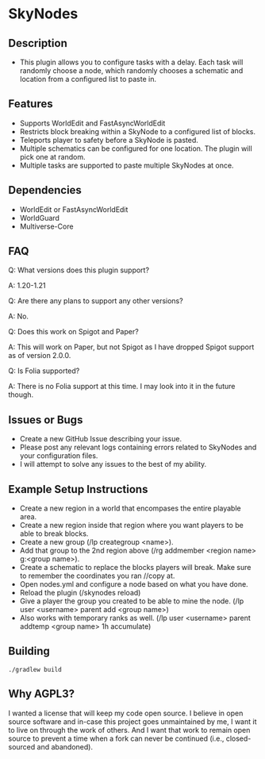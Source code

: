 # SkyNodes
## Description
* This plugin allows you to configure tasks with a delay. Each task will randomly choose a node, which randomly chooses a schematic and location from a configured list to paste in.

## Features
* Supports WorldEdit and FastAsyncWorldEdit
* Restricts block breaking within a SkyNode to a configured list of blocks.
* Teleports player to safety before a SkyNode is pasted.
* Multiple schematics can be configured for one location. The plugin will pick one at random.
* Multiple tasks are supported to paste multiple SkyNodes at once.

## Dependencies
* WorldEdit or FastAsyncWorldEdit
* WorldGuard
* Multiverse-Core

## FAQ
Q: What versions does this plugin support?

A: 1.20-1.21

Q: Are there any plans to support any other versions?

A: No.

Q: Does this work on Spigot and Paper?

A: This will work on Paper, but not Spigot as I have dropped Spigot support as of version 2.0.0.

Q: Is Folia supported?

A: There is no Folia support at this time. I may look into it in the future though.

## Issues or Bugs
* Create a new GitHub Issue describing your issue.
* Please post any relevant logs containing errors related to SkyNodes and your configuration files.
* I will attempt to solve any issues to the best of my ability.

## Example Setup Instructions
* Create a new region in a world that encompases the entire playable area.
* Create a new region inside that region where you want players to be able to break blocks.
* Create a new group (/lp creategroup \<name>).
* Add that group to the 2nd region above (/rg addmember \<region name> g:\<group name>).
* Create a schematic to replace the blocks players will break. Make sure to remember the coordinates you ran //copy at.
* Open nodes.yml and configure a node based on what you have done.
* Reload the plugin (/skynodes reload)
* Give a player the group you created to be able to mine the node. (/lp user \<username> parent add \<group name>)
* Also works with temporary ranks as well. (/lp user \<username> parent addtemp \<group name> 1h accumulate)

## Building
```./gradlew build```

## Why AGPL3?
I wanted a license that will keep my code open source. I believe in open source software and in-case this project goes unmaintained by me, I want it to live on through the work of others. And I want that work to remain open source to prevent a time when a fork can never be continued (i.e., closed-sourced and abandoned).
